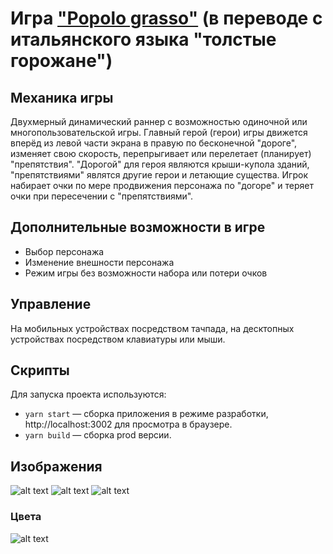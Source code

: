# Игра ["Popolo grasso"](https://ru.wikipedia.org/wiki/%D0%96%D0%B8%D1%80%D0%BD%D1%8B%D0%B9_%D0%BD%D0%B0%D1%80%D0%BE%D0%B4) (в переводе с итальянского языка "толстые горожане")

## Механика игры

Двухмерный динамический раннер с возможностью одиночной или многопользовательской игры. Главный герой (герои) игры движется вперёд из левой части экрана в правую по бесконечной "дороге", изменяет свою скорость, перепрыгивает или перелетает (планирует) "препятствия". "Дорогой" для героя являются крыши-купола зданий, "препятствиями" являтся другие герои и летающие существа. Игрок набирает очки по мере продвижения персонажа по "догоре" и теряет очки при пересечении с "препятствиями".

## Дополнительные возможности в игре

- Выбор персонажа
- Изменение внешности персонажа
- Режим игры без возможности набора или потери очков

## Управление

На мобильных устройствах посредством тачпада, на десктопных устройствах посредством клавиатуры или мыши.

## Скрипты

Для запуска проекта используются:

- `yarn start` — сборка приложения в режиме разработки, http://localhost:3002 для просмотра в браузере.
- `yarn build` — сборка prod версии.

## Изображения

![alt text](https://github.com/12-team-05/game/blob/3c4a490237e65448e4fc046da74a203b771dda67/motypest1-min.png?raw=true)
![alt text](https://github.com/12-team-05/game/blob/03bbced2d2b97b216d20ee8facfeaa892623071e/motypest2-min.png?raw=true)
![alt text](https://github.com/12-team-05/game/blob/03bbced2d2b97b216d20ee8facfeaa892623071e/motypest3-min.png?raw=true)

### Цвета

![alt text](https://github.com/12-team-05/game/blob/92f3f2e38efc62bba55159f05521d95e32d773a5/colors.jpg?raw=true)
